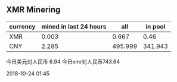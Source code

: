 ## XMR Minering

|currency|mined in last 24 hours|all|in pool|
|---|---|---|---|
|XMR|0.003|0.667|0.46|
|CNY|2.285|495.999|341.943|

今日美元对人民币 6.94	今日xmr对人民币743.64


2018-10-24 01:45